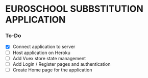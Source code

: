 # EUROSCHOOL SUBBSTITUTION APPLICATION

### To-Do
- [X] Connect application to server
- [ ] Host application on Heroku
- [ ] Add Vuex store state management
- [ ] Add Login / Register pages and authentication
- [ ] Create Home page for the application
